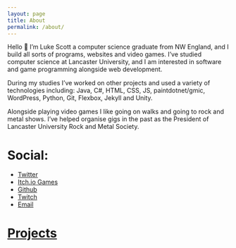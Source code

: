 ```yaml
---
layout: page
title: About
permalink: /about/
---
```

Hello 👋 
I’m Luke Scott a computer science graduate from NW England, and I build all sorts of programs, websites and video games. I’ve studied computer science at Lancaster University, and I am interested in software and game programming alongside web development.

During my studies I’ve worked on other projects and used a variety of technologies including: Java, C#, HTML, CSS, JS, paintdotnet/gmic, WordPress, Python, Git, Flexbox, Jekyll and Unity.

Alongside playing video games I like going on walks and going to rock and metal shows. I’ve helped organise gigs in the past as the President of Lancaster University Rock and Metal Society.

# Social:
- [Twitter](https://twitter.com/moggrat)
- [Itch.io Games](https://moggrat.itch.io/)
- [Github](https://github.com/moggrat)
- [Twitch](https://twitch.tv/moggrat)
- [Email](mailto:luke@moggrat.com)

# [Projects](../projects)

